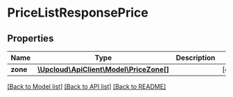 # PriceListResponsePrice

## Properties
Name | Type | Description | Notes
------------ | ------------- | ------------- | -------------
**zone** | [**\Upcloud\ApiClient\Model\PriceZone[]**](PriceZone.md) |  | [optional] 

[[Back to Model list]](../README.md#documentation-for-models) [[Back to API list]](../README.md#documentation-for-api-endpoints) [[Back to README]](../README.md)


